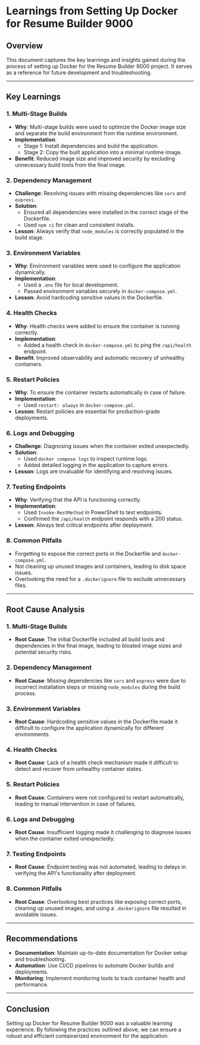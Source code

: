 # Learnings from Setting Up Docker for Resume Builder 9000

## Overview

This document captures the key learnings and insights gained during the process of setting up Docker for the Resume Builder 9000 project. It serves as a reference for future development and troubleshooting.

---

## Key Learnings

### 1. **Multi-Stage Builds**

- **Why**: Multi-stage builds were used to optimize the Docker image size and separate the build environment from the runtime environment.
- **Implementation**:
  - Stage 1: Install dependencies and build the application.
  - Stage 2: Copy the built application into a minimal runtime image.
- **Benefit**: Reduced image size and improved security by excluding unnecessary build tools from the final image.

### 2. **Dependency Management**

- **Challenge**: Resolving issues with missing dependencies like `cors` and `express`.
- **Solution**:
  - Ensured all dependencies were installed in the correct stage of the Dockerfile.
  - Used `npm ci` for clean and consistent installs.
- **Lesson**: Always verify that `node_modules` is correctly populated in the build stage.

### 3. **Environment Variables**

- **Why**: Environment variables were used to configure the application dynamically.
- **Implementation**:
  - Used a `.env` file for local development.
  - Passed environment variables securely in `docker-compose.yml`.
- **Lesson**: Avoid hardcoding sensitive values in the Dockerfile.

### 4. **Health Checks**

- **Why**: Health checks were added to ensure the container is running correctly.
- **Implementation**:
  - Added a health check in `docker-compose.yml` to ping the `/api/health` endpoint.
- **Benefit**: Improved observability and automatic recovery of unhealthy containers.

### 5. **Restart Policies**

- **Why**: To ensure the container restarts automatically in case of failure.
- **Implementation**:
  - Used `restart: always` in `docker-compose.yml`.
- **Lesson**: Restart policies are essential for production-grade deployments.

### 6. **Logs and Debugging**

- **Challenge**: Diagnosing issues when the container exited unexpectedly.
- **Solution**:
  - Used `docker compose logs` to inspect runtime logs.
  - Added detailed logging in the application to capture errors.
- **Lesson**: Logs are invaluable for identifying and resolving issues.

### 7. **Testing Endpoints**

- **Why**: Verifying that the API is functioning correctly.
- **Implementation**:
  - Used `Invoke-RestMethod` in PowerShell to test endpoints.
  - Confirmed the `/api/health` endpoint responds with a 200 status.
- **Lesson**: Always test critical endpoints after deployment.

### 8. **Common Pitfalls**

- Forgetting to expose the correct ports in the Dockerfile and `docker-compose.yml`.
- Not cleaning up unused images and containers, leading to disk space issues.
- Overlooking the need for a `.dockerignore` file to exclude unnecessary files.

---

## Root Cause Analysis

### 1. **Multi-Stage Builds**

- **Root Cause**: The initial Dockerfile included all build tools and dependencies in the final image, leading to bloated image sizes and potential security risks.

### 2. **Dependency Management**

- **Root Cause**: Missing dependencies like `cors` and `express` were due to incorrect installation steps or missing `node_modules` during the build process.

### 3. **Environment Variables**

- **Root Cause**: Hardcoding sensitive values in the Dockerfile made it difficult to configure the application dynamically for different environments.

### 4. **Health Checks**

- **Root Cause**: Lack of a health check mechanism made it difficult to detect and recover from unhealthy container states.

### 5. **Restart Policies**

- **Root Cause**: Containers were not configured to restart automatically, leading to manual intervention in case of failures.

### 6. **Logs and Debugging**

- **Root Cause**: Insufficient logging made it challenging to diagnose issues when the container exited unexpectedly.

### 7. **Testing Endpoints**

- **Root Cause**: Endpoint testing was not automated, leading to delays in verifying the API's functionality after deployment.

### 8. **Common Pitfalls**

- **Root Cause**: Overlooking best practices like exposing correct ports, cleaning up unused images, and using a `.dockerignore` file resulted in avoidable issues.

---

## Recommendations

- **Documentation**: Maintain up-to-date documentation for Docker setup and troubleshooting.
- **Automation**: Use CI/CD pipelines to automate Docker builds and deployments.
- **Monitoring**: Implement monitoring tools to track container health and performance.

---

## Conclusion

Setting up Docker for Resume Builder 9000 was a valuable learning experience. By following the practices outlined above, we can ensure a robust and efficient containerized environment for the application.
